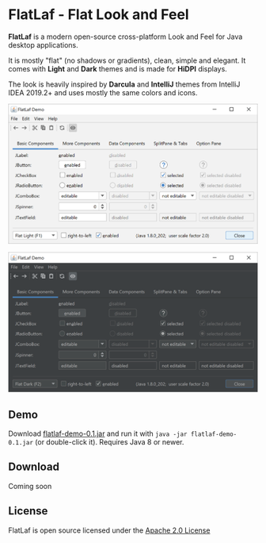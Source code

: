 FlatLaf - Flat Look and Feel
============================

**FlatLaf** is a modern open-source cross-platform Look and Feel for Java
desktop applications.

It is mostly "flat" (no shadows or gradients), clean, simple and elegant. It
comes with **Light** and **Dark** themes and is made for **HiDPI** displays.

The look is heavily inspired by **Darcula** and **IntelliJ** themes from
IntelliJ IDEA 2019.2+ and uses mostly the same colors and icons.

![Flat Light Demo](images/FlatLightDemo.png)

![Flat Dark Demo](images/FlatDarkDemo.png)


Demo
----

Download
[flatlaf-demo-0.1.jar](https://download.formdev.com/flatlaf/flatlaf-demo-0.1.jar)
and run it with `java -jar flatlaf-demo-0.1.jar` (or double-click it). Requires
Java 8 or newer.


Download
--------

Coming soon


License
-------

FlatLaf is open source licensed under the [Apache 2.0 License](LICENSE)
